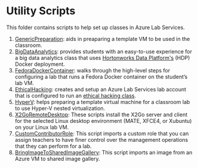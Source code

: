 # Utility Scripts

This folder contains scripts to help set up classes in Azure Lab Services.

1. [GenericPreparation](./GenericPreparation/): aids in preaparing a template VM to be used in the classroom.
2. [BigDataAnalytics](./BigDataAnalytics/): provides students with an easy-to-use experience for a big data analytics class that uses [Hortonworks Data Platform's](https://www.cloudera.com/products/hdp.html) (HDP) Docker deployment.
3. [FedoraDockerContainer](./FedoraDockerContainer/): walks through the high-level steps for configuring a lab that runs a Fedora Docker container on the student’s lab VM.
4. [EthicalHacking](./EthicalHacking/): creates and setup an Azure Lab Services lab account that is configured to run an [ethical hacking class](https://docs.microsoft.com/en-us/azure/lab-services/classroom-labs/class-type-ethical-hacking).
5. [HyperV](./HyperV/): helps preparing a template virtual machine for a classroom lab to use Hyper-V nested virtualization.
6. [X2GoRemoteDesktop](./X2GoRemoteDesktop/): These scripts install the X2Go server and client for the selected Linux desktop environment (MATE, XFCE4, or Xubuntu) on your Linux lab VM. 
7. [CustomContributorRole](./CustomContributorRole): This script imports a custom role that you can assign teachers to have finer control over the management operations that they can perform for a lab.
8. [BringImageToSharedImageGallery](./BringImageToSharedImageGallery): This script imports an image from an Azure VM to shared image gallery.
